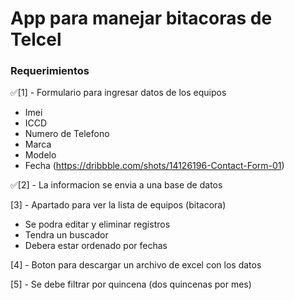 # App para manejar bitacoras de Telcel

### Requerimientos

✅[1] - Formulario para ingresar datos de los equipos
  + Imei
  + ICCD
  + Numero de Telefono
  + Marca
  + Modelo
  + Fecha
  (https://dribbble.com/shots/14126196-Contact-Form-01)

✅[2] - La informacion se envia a una base de datos

[3] - Apartado para ver la lista de equipos (bitacora)
  + Se podra editar y eliminar registros
  + Tendra un buscador
  + Debera estar ordenado por fechas

[4] - Boton para descargar un archivo de excel con los datos

[5] - Se debe filtrar por quincena (dos quincenas por mes)